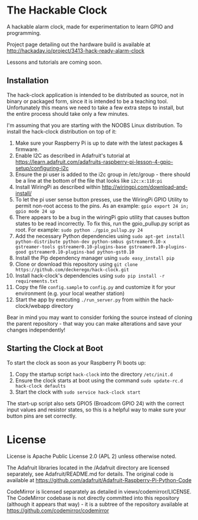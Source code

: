 The Hackable Clock
==================

A hackable alarm clock, made for experimentation to learn GPIO and programming.

Project page detailing out the hardware build is available at http://hackaday.io/project/3413-hack-ready-alarm-clock

Lessons and tutorials are coming soon.

Installation
------------

The hack-clock application is intended to be distributed as source, not in binary or packaged form, since
it is intended to be a teaching tool. Unfortunately this means we need to take a few extra steps to
install, but the entire process should take only a few minutes.

I'm assuming that you are starting with the NOOBS Linux distribution. To install the hack-clock distribution on top of it:

1. Make sure your Raspberry Pi is up to date with the latest packages & firmware.
2. Enable I2C as described in Adafruit's tutorial at https://learn.adafruit.com/adafruits-raspberry-pi-lesson-4-gpio-setup/configuring-i2c
3. Ensure the pi user is added to the i2c group in /etc/group - there should be a line at the bottom of the file that looks like `i2c:x:110:pi`
4. Install WiringPi as described within http://wiringpi.com/download-and-install/
5. To let the pi user sense button presses, use the WiringPi GPIO Utility to permit non-root access to the pins. As an example: `gpio export 24 in; gpio mode 24 up`
6. There appears to be a bug in the wiringPi gpio utility that causes button states to be read incorrectly. To fix this, run the gpio_pullup.py script as root. For example: `sudo python ./gpio_pullup.py 24`
7. Add the necessary Python dependencies using `sudo apt-get install python-distribute python-dev python-smbus gstreamer0.10-x gstreamer-tools gstreamer0.10-plugins-base gstreamer0.10-plugins-good gstreamer0.10-plugins-bad python-gst0.10`
8. Install the Pip dependency manager using `sudo easy_install pip`
9. Clone or download this repository using `git clone https://github.com/deckerego/hack-clock.git`
10. Install hack-clock's dependencies using `sudo pip install -r requirements.txt`
11. Copy the file `config.sample` to `config.py` and customize it for your environment (e.g. your local weather station)
12. Start the app by executing `./run_server.py` from within the hack-clock/webapp directory

Bear in mind you may want to consider forking the source instead of cloning the parent repository -
that way you can make alterations and save your changes independently!

Starting the Clock at Boot
--------------------------

To start the clock as soon as your Raspberry Pi boots up:

1. Copy the startup script `hack-clock` into the directory `/etc/init.d`
2. Ensure the clock starts at boot using the command `sudo update-rc.d hack-clock defaults`
3. Start the clock with `sudo service hack-clock start`

The start-up script also sets GPIO5 (Broadcom GPIO 24) with the correct input values and resistor states, so this is a helpful
way to make sure your button pins are set correctly.

License
=======

License is Apache Public License 2.0 (APL 2) unless otherwise noted.

The Adafruit libraries located in the /Adafruit directory are licensed separately, see Adafruit/README.md for details.
The original code is available at https://github.com/adafruit/Adafruit-Raspberry-Pi-Python-Code

CodeMirror is licensed separately as detailed in views/codemirror/LICENSE. The CodeMirror codebase is
not directly committed into this repository (although it appears that way) - it is a subtree of
the repository available at https://github.com/codemirror/codemirror

